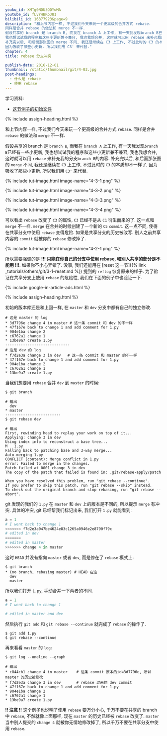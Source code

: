 ```yaml
---
youku_id: XMTg0NDU3ODYwMA
youtube_id: fLvr4BRoJ8I
bilibili_id: 16377923&page=9
description: "和上节内容一样, 不过我们今天来玩一个更高级的合并方式 rebase.
同样是合并 rebase 的做法和 merge 不一样.
假设共享的 branch 是 branch B, 而我在 branch A 上工作, 有一天我发现branch B已经有一些小更新,
我也想试试我的程序和这些小更新兼不兼容, 我也我想合并, 这时就可以用 rebase 来补充我的分支branch B的内容.
补充完以后, 和后面那张图的 merge 不同, 我还是继续在 C3 上工作, 不过此时的 C3 的本质却不一样了,
因为吸收了那些小更新. 所以我们用 C3' 来代替."
chapter: 4
title: rebase 分支冲突

publish-date: 2016-12-01
thumbnail: /static/thumbnail/git/4-03.jpg
post-headings:
  - 什么是 rebase
  - 使用 rebase
---
```


学习资料:
  * [这节例子的初始文件](/static/results/git/initial-files/for_gitTUT_4-3.zip)
  



{% include assign-heading.html %}

和上节内容一样, 不过我们今天来玩一个更高级的合并方式 `rebase`.
同样是合并 `rebase` 的做法和 `merge` 不一样. 

假设共享的 branch 是 `branch B`, 而我在 `branch A` 上工作, 有一天我发现`branch B`已经有一些小更新,
我也想试试我的程序和这些小更新兼不兼容, 我也我想合并, 这时就可以用 `rebase` 来补充我的分支`branch B`的内容.
补充完以后, 和后面那张图的 `merge` 不同, 我还是继续在 `C3` 上工作, 不过此时的 `C3` 的本质却不一样了, 
因为吸收了那些小更新. 所以我们用 `C3'` 来代替.

{% include tut-image.html image-name="4-3-1.png" %}

{% include tut-image.html image-name="4-3-2.png" %}

{% include tut-image.html image-name="4-3-3.png" %}

{% include tut-image.html image-name="4-3-4.png" %}

可以看出 `rebase` 改变了 `C3` 的属性, `C3` 已经不是从 `C1` 衍生而来的了. 
这一点和 `merge` 不一样. `merge` 在合并的时候创建了一个新的 `C5` `commit`. 
这一点不同, 使得在共享分支中使用 `rebase` 变得危险.
如果是共享分支的历史被改写. 别人之前共享内容的 `commit` 就被你的 `rebase` 修改掉了. 

{% include tut-image.html image-name="4-2-1.png" %}

所以需要强调的是 **!!! 只能在你自己的分支中使用 rebase, 和别人共享的部分是不能用 !!!**. 
如果你不小心弄错了. 没事, 我们还能用在 [reset 这一节]({% link _tutorials/others/git/3-1-reset.md %})
提到的 `reflog` 恢复原来的样子.
为了验证在共享分支上使用 `rebase` 的危险性, 我们在下面的例子中也验证一下.


{% include google-in-article-ads.html %}

{% include assign-heading.html %}

初始的版本库还是和上回一样, 在 `master` 和 `dev` 分支中都有自己的独立修改.

``` shell
# 这是 master 的 log
* 3d7796e change 4 in master # 这一条 commit 和 dev 的不一样
* 47f167e back to change 1 and add comment for 1.py
* 904e1ba change 2
* c6762a1 change 1
* 13be9a7 create 1.py
-----------------------------
# 这是 dev 的 log
* f7d2e3a change 3 in dev   # 这一条 commit 和 master 的不一样
* 47f167e back to change 1 and add comment for 1.py
* 904e1ba change 2
* c6762a1 change 1
* 13be9a7 create 1.py
```

当我们想要用 `rebase` 合并 `dev` 到 `master` 的时候:

```shell
$ git branch

# 输出
  dev
* master
-------------------------
$ git rebase dev 

# 输出
First, rewinding head to replay your work on top of it...
Applying: change 3 in dev
Using index info to reconstruct a base tree...
M	1.py
Falling back to patching base and 3-way merge...
Auto-merging 1.py
CONFLICT (content): Merge conflict in 1.py
error: Failed to merge in the changes.
Patch failed at 0001 change 3 in dev
The copy of the patch that failed is found in: .git/rebase-apply/patch

When you have resolved this problem, run "git rebase --continue".
If you prefer to skip this patch, run "git rebase --skip" instead.
To check out the original branch and stop rebasing, run "git rebase --abort".
```

git 发现的我们的 `1.py` 在 `master` 和 `dev` 上的版本是不同的, 所以提示 `merge` 有冲突. 具体的冲突, 
git 已经帮我们标记出来, 我们打开 `1.py` 就能看到:

```python
a = 1
# I went back to change 1
<<<<<<< f7d2e3a047be4624e83c1265a0946e2e8790f79c
# edited in dev
=======
# edited in master
>>>>>>> change 4 in master
```

这时 `HEAD` 并没有指向 `master` 或者 `dev`, 而是停在了 `rebase` 模式上:

```shell
$ git branch
* (no branch, rebasing master) # HEAD 在这
  dev
  master
```

所以我们打开 `1.py`, 手动合并一下两者的不同.

```python
a = 1
# I went back to change 1

# edited in master and dev
```

然后执行 `git add` 和 `git rebase --continue` 就完成了 `rebase` 的操作了.

```shell
$ git add 1.py
$ git rebase --continue
```

再来看看 `master` 的 `log`:

```shell
$ git log --oneline --graph

# 输出
* c844cb1 change 4 in master    # 这条 commit 原本的id=3d7796e, 所以 master 的历史被修改
* f7d2e3a change 3 in dev       # rebase 过来的 dev commit
* 47f167e back to change 1 and add comment for 1.py
* 904e1ba change 2
* c6762a1 change 1
* 13be9a7 create 1.py
```

**!! 注意 !!**
这个例子也说明了使用 `rebase` 要万分小心, 千万不要在共享的 branch 中 `rebase`, 不然就像上面那样, 
现在 `master` 的历史已经被 `rebase` 改变了. `master` 当中别人提交的 `change 4` 就被你无情地修改掉了, 
所以千万不要在共享分支中使用 `rebase`.

